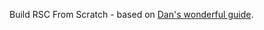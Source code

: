 Build RSC From Scratch - based on [Dan's wonderful guide](https://github.com/reactwg/server-components/discussions/5).
